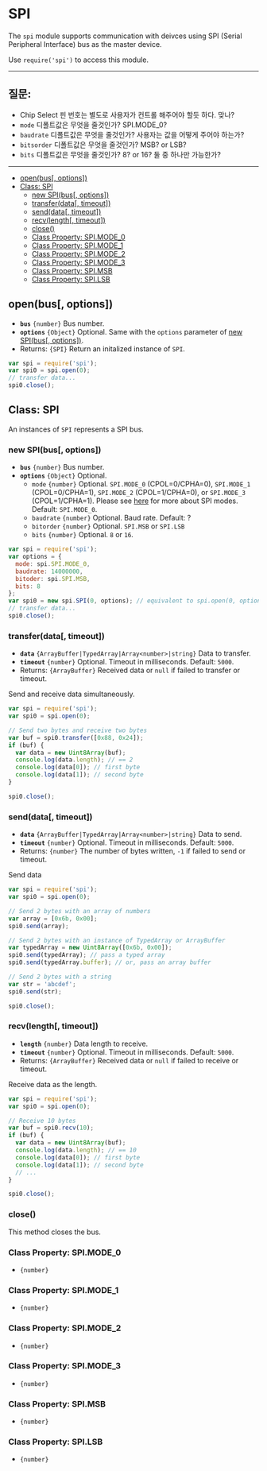 SPI
===

The `spi` module supports communication with deivces using SPI (Serial Peripheral Interface) bus as the master device.

Use `require('spi')` to access this module.

---
## 질문:
- Chip Select 핀 번호는 별도로 사용자가 컨트롤 해주어야 할듯 하다. 맞나?
- `mode` 디폴트값은 무엇을 줄것인가? SPI.MODE_0?
- `baudrate` 디폴트값은 무엇을 줄것인가? 사용자는 값을 어떻게 주어야 하는가?
- `bitsorder` 디폴트값은 무엇을 줄것인가? MSB? or LSB?
- `bits` 디폴트값은 무엇을 줄것인가? 8? or 16? 둘 중 하나만 가능한가?
---

* [open(bus[, options])]()
* [Class: SPI]()
  * [new SPI(bus[, options])]()
  * [transfer(data[, timeout])]()
  * [send(data[, timeout])]()
  * [recv(length[, timeout])]()
  * [close()]()
  * [Class Property: SPI.MODE_0]()
  * [Class Property: SPI.MODE_1]()
  * [Class Property: SPI.MODE_2]()
  * [Class Property: SPI.MODE_3]()
  * [Class Property: SPI.MSB]()
  * [Class Property: SPI.LSB]()

## open(bus[, options])

* __`bus`__ `{number}` Bus number.
* __`options`__ `{Object}` Optional. Same with the `options` parameter of [new SPI(bus[, options])]().
* Returns: `{SPI}` Return an initalized instance of `SPI`.

```js
var spi = require('spi');
var spi0 = spi.open(0);
// transfer data...
spi0.close();
```

## Class: SPI

An instances of `SPI` represents a SPI bus.

### new SPI(bus[, options])

* __`bus`__ `{number}` Bus number.
* __`options`__ `{Object}` Optional.
  * `mode` `{number}` Optional. `SPI.MODE_0` (CPOL=0/CPHA=0), `SPI.MODE_1` (CPOL=0/CPHA=1), `SPI.MODE_2` (CPOL=1/CPHA=0), or `SPI.MODE_3` (CPOL=1/CPHA=1). Please see [here](https://en.wikipedia.org/wiki/Serial_Peripheral_Interface#Clock_polarity_and_phase) for more about SPI modes. Default: `SPI.MODE_0`.
  * `baudrate` `{number}` Optional. Baud rate. Default: ?
  * `bitorder` `{number}` Optional. `SPI.MSB` or `SPI.LSB`
  * `bits` `{number}` Optional. `8` or `16`.

```js
var spi = require('spi');
var options = {
  mode: spi.SPI.MODE_0,
  baudrate: 14000000,
  bitoder: spi.SPI.MSB,
  bits: 8
};
var spi0 = new spi.SPI(0, options); // equivalent to spi.open(0, options);
// transfer data...
spi0.close();
```

### transfer(data[, timeout])

* __`data`__ `{ArrayBuffer|TypedArray|Array<number>|string}` Data to transfer.
* __`timeout`__ `{number}` Optional. Timeout in milliseconds. Default: `5000`.
* Returns: `{ArrayBuffer}` Received data or `null` if failed to transfer or timeout.

Send and receive data simultaneously.

```js
var spi = require('spi');
var spi0 = spi.open(0);

// Send two bytes and receive two bytes
var buf = spi0.transfer([0x88, 0x24]);
if (buf) {
  var data = new Uint8Array(buf);
  console.log(data.length); // == 2
  console.log(data[0]); // first byte
  console.log(data[1]); // second byte
}

spi0.close();
```

### send(data[, timeout])

* __`data`__ `{ArrayBuffer|TypedArray|Array<number>|string}` Data to send.
* __`timeout`__ `{number}` Optional. Timeout in milliseconds. Default: `5000`.
* Returns: `{number}` The number of bytes written, `-1` if failed to send or timeout.

Send data

```js
var spi = require('spi');
var spi0 = spi.open(0);

// Send 2 bytes with an array of numbers
var array = [0x6b, 0x00];
spi0.send(array);

// Send 2 bytes with an instance of TypedArray or ArrayBuffer
var typedArray = new Uint8Array([0x6b, 0x00]);
spi0.send(typedArray); // pass a typed array
spi0.send(typedArray.buffer); // or, pass an array buffer

// Send 2 bytes with a string
var str = 'abcdef';
spi0.send(str);

spi0.close();
```

### recv(length[, timeout])

* __`length`__ `{number}` Data length to receive.
* __`timeout`__ `{number}` Optional. Timeout in milliseconds. Default: `5000`.
* Returns: `{ArrayBuffer}` Received data or `null` if failed to receive or timeout.

Receive data as the length.

```js
var spi = require('spi');
var spi0 = spi.open(0);

// Receive 10 bytes
var buf = spi0.recv(10);
if (buf) {
  var data = new Uint8Array(buf);
  console.log(data.length); // == 10
  console.log(data[0]); // first byte
  console.log(data[1]); // second byte
  // ...
}

spi0.close();
```

### close()

This method closes the bus.


### Class Property: SPI.MODE_0

* `{number}`

### Class Property: SPI.MODE_1

* `{number}`

### Class Property: SPI.MODE_2

* `{number}`

### Class Property: SPI.MODE_3

* `{number}`

### Class Property: SPI.MSB

* `{number}`

### Class Property: SPI.LSB

* `{number}`
